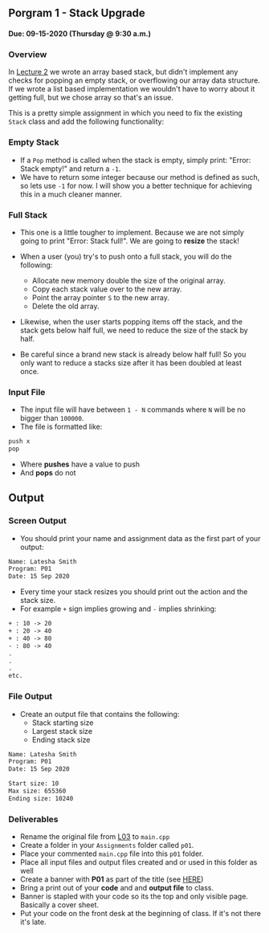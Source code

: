 ## Porgram 1 - Stack Upgrade
#### Due: 09-15-2020 (Thursday @ 9:30 a.m.)


### Overview

In [Lecture 2](../../Lectures/02-L02/array_based_stack.cpp) we wrote an array based stack, but didn't implement any checks for popping an empty stack, or overflowing our array data structure. If we wrote a list based implementation we wouldn't have to worry about it getting full, but we chose array so that's an issue. 

This is a pretty simple assignment in which you need to fix the existing `Stack` class and add the following functionality:

### Empty Stack

- If a `Pop` method is called when the stack is empty, simply print: "Error: Stack empty!" and return a `-1`.
- We have to return some integer because our method is defined as such, so lets use `-1` for now. I will show you a better technique for achieving this in a much cleaner manner. 

### Full Stack

- This one is a little tougher to implement. Because we are not simply going to print "Error: Stack full!". We are going to **resize** the stack!
- When a user (you) try's to push onto a full stack, you will do the following:
  - Allocate new memory double the size of the original array.
  - Copy each stack value over to the new array.
  - Point the array pointer `S` to the new array.
  - Delete the old array.

- Likewise, when the user starts popping items off the stack, and the stack gets below half full, we need to reduce the size of the stack by half.
- Be careful since a brand new stack is already below half full! So you only want to reduce a stacks size after it has been doubled at least once.


### Input File

- The input file will have between `1 - N` commands where `N` will be no bigger than `100000`. 
- The file is formatted like:

```txt
push x
pop
```
- Where **pushes** have a value to push 
- And **pops** do not

## Output

### Screen Output

- You should print your name and assignment data as the first part of your output:
```txt
Name: Latesha Smith
Program: P01
Date: 15 Sep 2020

```

- Every time your stack resizes you should print out the action and the stack size.
- For example `+` sign implies growing and `-` implies shrinking:
  
```txt
+ : 10 -> 20
+ : 20 -> 40
+ : 40 -> 80
- : 80 -> 40
.
.
.
etc.
```

### File Output

- Create an output file that contains the following:
  - Stack starting size
  - Largest stack size
  - Ending stack size

```txt
Name: Latesha Smith
Program: P01
Date: 15 Sep 2020

Start size: 10
Max size: 655360
Ending size: 10240
```


### Deliverables

- Rename the original file from [L03](../../Lectures/03-L03/resize_array.cpp) to `main.cpp`
- Create a folder in your `Assignments` folder called `p01`.
- Place your commented `main.cpp` file into this `p01` folder.
- Place all input files and output files created and or used in this folder as well 
- Create a banner with **P01** as part of the title (see [HERE](../../Resources/03-Banner/README.md))
- Bring a print out of your **code** and and **output file** to class.
- Banner is stapled with your code so its the top and only visible page. Basically a cover sheet.
- Put your code on the front desk at the beginning of class. If it's not there it's late.
